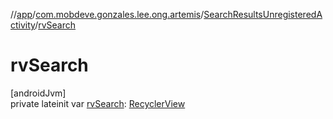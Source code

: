 //[app](../../../index.md)/[com.mobdeve.gonzales.lee.ong.artemis](../index.md)/[SearchResultsUnregisteredActivity](index.md)/[rvSearch](rv-search.md)

# rvSearch

[androidJvm]\
private lateinit var [rvSearch](rv-search.md): [RecyclerView](https://developer.android.com/reference/kotlin/androidx/recyclerview/widget/RecyclerView.html)
